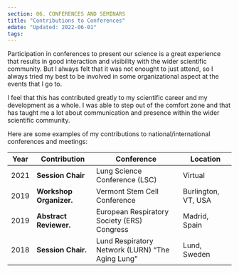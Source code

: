 ```yaml
---
section: 06. CONFERENCES AND SEMINARS
title: "Contributions to Conferences"
edate: "Updated: 2022-06-01"
tags:
---
```


Participation in conferences to present our science is a great experience that results in good interaction and visibility with the wider scientific community. But I always felt that it was not enought to just attend, so I always tried my best to be involved in some organizational aspect at the events that I go to. 

I feel that this has contributed greatly to my scientific career and my development as a whole. I was able to step out of the comfort zone and that has taught me a lot about communication and presence within the wider scientific community.

Here are some examples of my contributions to national/international conferences and meetings:

Year | Contribution | Conference | Location
------- | ------- | ------- | -------
2021 | **Session Chair** | Lung Science Conference (LSC) | Virtual 
2019 | **Workshop Organizer.** | Vermont Stem Cell Conference | Burlington, VT, USA
2019 | **Abstract Reviewer.** | European Respiratory Society (ERS) Congress |  Madrid, Spain
2018 | **Session Chair.** | Lund Respiratory Network (LURN) “The Aging Lung”  | Lund, Sweden
